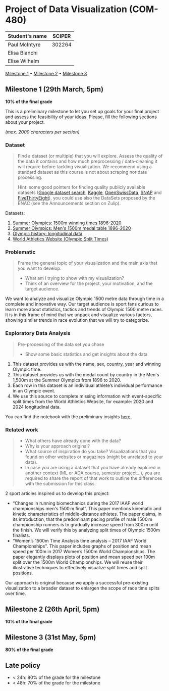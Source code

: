 # Project of Data Visualization (COM-480)

| Student's name | SCIPER |
| -------------- | ------ |
| Paul McIntyre | 302264 |
| Elisa Bianchi | |
| Elise Wilhelm | |

[Milestone 1](#milestone-1) • [Milestone 2](#milestone-2) • [Milestone 3](#milestone-3)

## Milestone 1 (29th March, 5pm)

**10% of the final grade**

This is a preliminary milestone to let you set up goals for your final project and assess the feasibility of your ideas.
Please, fill the following sections about your project.

*(max. 2000 characters per section)*

### Dataset

> Find a dataset (or multiple) that you will explore. Assess the quality of the data it contains and how much preprocessing / data-cleaning it will require before tackling visualization. We recommend using a standard dataset as this course is not about scraping nor data processing.
>
> Hint: some good pointers for finding quality publicly available datasets ([Google dataset search](https://datasetsearch.research.google.com/), [Kaggle](https://www.kaggle.com/datasets), [OpenSwissData](https://opendata.swiss/en/), [SNAP](https://snap.stanford.edu/data/) and [FiveThirtyEight](https://data.fivethirtyeight.com/)), you could use also the DataSets proposed by the ENAC (see the Announcements section on Zulip).

Datasets:
  1. [Summer Olympics: 1500m winning times 1896-2020](https://www.statista.com/statistics/1098589/olympics-1-500m-gold-medal-times-since-1896/)
  2. [Summer Olympics: Men's 1500m medal table 1896-2020](https://www.statista.com/statistics/1117683/olympics-mens-1-500m-medal-table-since-1896/)
  3. [Olympic history: longitudinal data](https://figshare.com/articles/dataset/Olympic_history_longitudinal_data_scraped_from_www_sports-reference_com/6121274)
  4. [World Athletics Website (Olympic Split Times)](https://worldathletics.org/results/olympic-games/2021/the-xxxii-olympic-games-athletics-7132391/men/1500-metres/final/result)


### Problematic

> Frame the general topic of your visualization and the main axis that you want to develop.
> - What am I trying to show with my visualization?
> - Think of an overview for the project, your motivation, and the target audience.

We want to analyze and visualize Olympic 1500 metre data through time in a complete and innovative way. Our target audience is sport fans curious to learn more about statistics, tactics and trends of Olympic 1500 metre races. It is in this frame of mind that we unpack and visualize various factors, showing similar trends in race evolution that we will try to categorize.
 
### Exploratory Data Analysis

> Pre-processing of the data set you chose
> - Show some basic statistics and get insights about the data

1. This dataset provides us with the name, sex, country, year and winning Olympic time.
2. This dataset provides us with the medal count by country in the Men's 1,500m at the Summer Olympics from 1896 to 2020.
3. Each row in this dataset is an individual athlete’s individual performance in an Olympic event.
4. We use this source to complete missing information with event-specific split times from the World Athletics Website, for example: 2020 and 2024 longitudinal data.

You can find the notebook with the preliminary insights [here](data_exploration.ipynb).

### Related work


> - What others have already done with the data?
> - Why is your approach original?
> - What source of inspiration do you take? Visualizations that you found on other websites or magazines (might be unrelated to your data).
> - In case you are using a dataset that you have already explored in another context (ML or ADA course, semester project...), you are required to share the report of that work to outline the differences with the submission for this class.

2 sport articles inspired us to develop this project:
- “Changes in running biomechanics during the 2017 IAAF world championships men's 1500 m final”. This paper mentions kinematic and kinetic characteristics of middle-distance athletes. The paper claims, in its introduction, that the predominant pacing profile of male 1500 m championship runners is to gradually increase speed from 300 m until the finish. We will verify this by analyzing split times of Olympic 1500m finalists.
- “Women’s 1500m Time Analysis time analysis – 2017 IAAF World Championships". This paper includes graphs of position and mean speed per 100m in 2017 Women’s 1500m World Championships. The paper elegantly displays plots of position and mean speed per 100m split over the 1500m World Championships. We will reuse their illustrative techniques to effectively visualize split times and split positions.

Our approach is original because we apply a successful pre-existing visualization to a broader dataset to enlargen the scope of race time splits over time.

## Milestone 2 (26th April, 5pm)

**10% of the final grade**


## Milestone 3 (31st May, 5pm)

**80% of the final grade**


## Late policy

- < 24h: 80% of the grade for the milestone
- < 48h: 70% of the grade for the milestone

